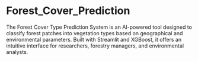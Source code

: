 # Forest_Cover_Prediction
The Forest Cover Type Prediction System is an AI-powered tool designed to classify forest patches into vegetation types based on geographical and environmental parameters. Built with Streamlit and XGBoost, it offers an intuitive interface for researchers, forestry managers, and environmental analysts.
